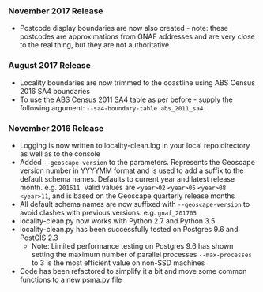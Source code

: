 ### November 2017 Release
- Postcode display boundaries are now also created - note: these postcodes are approximations from GNAF addresses and are very close to the real thing, but they are not authoritative
### August 2017 Release
- Locality boundaries are now trimmed to the coastline using ABS Census 2016 SA4 boundaries
- To use the ABS Census 2011 SA4 table as per before - supply the following argument: `--sa4-boundary-table abs_2011_sa4`
### November 2016 Release
- Logging is now written to locality-clean.log in your local repo directory as well as to the console 
- Added `--geoscape-version` to the parameters. Represents the Geoscape version number in YYYYMM format and is used to add a suffix to the default schema names. Defaults to current year and latest release month. e.g. `201611`. Valid values are `<year>02` `<year>05` `<year>08` `<year>11`, and is based on the Geoscape quarterly release months 
- All default schema names are now suffixed with `--geoscape-version` to avoid clashes with previous versions. e.g. `gnaf_201705`
- locality-clean.py now works with Python 2.7 and Python 3.5
- locality-clean.py has been successfully tested on Postgres 9.6 and PostGIS 2.3
    - Note: Limited performance testing on Postgres 9.6 has shown setting the maximum number of parallel processes `--max-processes` to 3 is the most efficient value on non-SSD machines
- Code has been refactored to simplify it a bit and move some common functions to a new psma.py file
